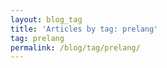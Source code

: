 ```yaml
---
layout: blog_tag
title: 'Articles by tag: prelang'
tag: prelang
permalink: /blog/tag/prelang/
---
```

